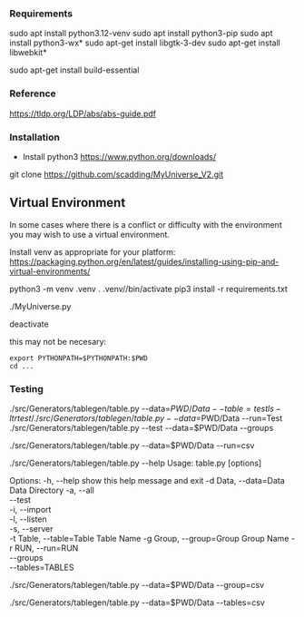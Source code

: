 
### Requirements ###
sudo apt install python3.12-venv
sudo apt install python3-pip
sudo apt install python3-wx*
sudo apt-get install libgtk-3-dev
sudo apt-get install libwebkit*

sudo apt-get install build-essential

### Reference ###
https://tldp.org/LDP/abs/abs-guide.pdf


### Installation ###
* Install python3
    https://www.python.org/downloads/

git clone https://github.com/scadding/MyUniverse_V2.git

## Virtual Environment ##
In some cases where there is a conflict or difficulty with the environment you may wish to use a virtual environment.

Install venv as appropriate for your platform:
https://packaging.python.org/en/latest/guides/installing-using-pip-and-virtual-environments/

python3 -m venv .venv
. .venv//bin/activate
pip3 install -r requirements.txt


./MyUniverse.py

deactivate

this may not be necesary:

    export PYTHONPATH=$PYTHONPATH:$PWD
    cd ...

### Testing ###

 ./src/Generators/tablegen/table.py --data=$PWD/Data --table=test
 ls -ltr test/
 ./src/Generators/tablegen/table.py --data=$PWD/Data --run=Test
./src/Generators/tablegen/table.py --test --data=$PWD/Data --groups

 ./src/Generators/tablegen/table.py --data=$PWD/Data --run=csv
 
 
./src/Generators/tablegen/table.py --help
Usage: table.py [options]

Options:
  -h, --help            show this help message and exit
  -d Data, --data=Data  Data Directory
  -a, --all             
  --test                
  -i, --import          
  -l, --listen          
  -s, --server          
  -t Table, --table=Table
                        Table Name
  -g Group, --group=Group
                        Group Name
  -r RUN, --run=RUN     
  --groups              
  --tables=TABLES       
  
./src/Generators/tablegen/table.py --data=$PWD/Data --group=csv

./src/Generators/tablegen/table.py --data=$PWD/Data --tables=csv

